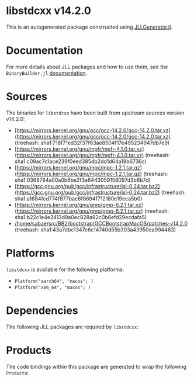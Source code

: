 # libstdcxx v14.2.0
This is an autogenerated package constructed using [JLLGenerator.jl](https://github.com/JuliaPackaging/BinaryBuilder2.jl/tree/main/JLLGenerator.jl).

# Documentation
For more details about JLL packages and how to use them, see the `BinaryBuilder.jl` [documentation](https://docs.binarybuilder.org/stable/jll/).

# Sources
The binaries for `libstdcxx` have been built from upstream sources version v14.2.0:

 - [https://mirrors.kernel.org/gnu/gcc/gcc-14.2.0/gcc-14.2.0.tar.xz](https://mirrors.kernel.org/gnu/gcc/gcc-14.2.0/gcc-14.2.0.tar.xz) (treehash: sha1:718f71ed32f37f63ae8504f17e495234947db7e9)
 - [https://mirrors.kernel.org/gnu/mpfr/mpfr-4.1.0.tar.xz](https://mirrors.kernel.org/gnu/mpfr/mpfr-4.1.0.tar.xz) (treehash: sha1:c09ac7c1ace239f0eed385db2dd1d64a18b6736c)
 - [https://mirrors.kernel.org/gnu/mpc/mpc-1.2.1.tar.gz](https://mirrors.kernel.org/gnu/mpc/mpc-1.2.1.tar.gz) (treehash: sha1:0368784a00a0b6be2f3a6443059158097d3b6b7d)
 - [https://gcc.gnu.org/pub/gcc/infrastructure/isl-0.24.tar.bz2](https://gcc.gnu.org/pub/gcc/infrastructure/isl-0.24.tar.bz2) (treehash: sha1:a1684fcd774f877bac6f8694f712180e19eca5b0)
 - [https://mirrors.kernel.org/gnu/gmp/gmp-6.2.1.tar.xz](https://mirrors.kernel.org/gnu/gmp/gmp-6.2.1.tar.xz) (treehash: sha1:b22c1e4e2413d9a0ec828a92c0b6efd29ecdafa5)
 - [/home/sabae/src/BB2/bootstrap/GCCBootstrapMacOS/patches-v14.2.0](/home/sabae/src/BB2/bootstrap/GCCBootstrapMacOS/patches-v14.2.0) (treehash: sha1:43a7dbc1347c6c14740d55b303a43950ea994463)
# Platforms

`libstdcxx` is available for the following platforms:

 - `Platform("aarch64", "macos"; )`
 - `Platform("x86_64", "macos"; )`
# Dependencies
The following JLL packages are required by `libstdcxx`:

# Products

The code bindings within this package are generated to wrap the following `Product`s:
<TODO>

